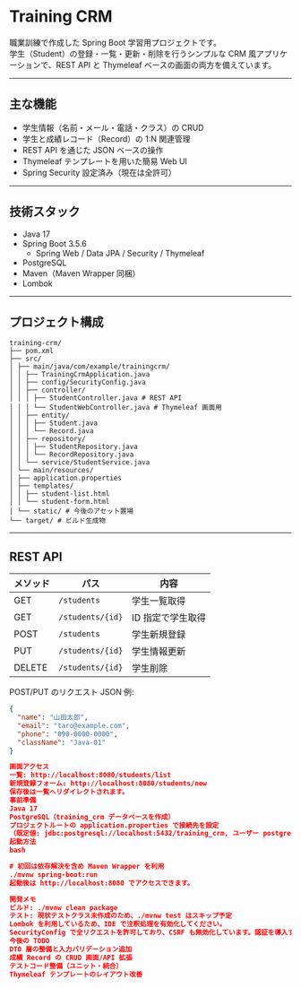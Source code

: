 # Training CRM

職業訓練で作成した Spring Boot 学習用プロジェクトです。  
学生（Student）の登録・一覧・更新・削除を行うシンプルな CRM 風アプリケーションで、REST API と Thymeleaf ベースの画面の両方を備えています。

---

## 主な機能

- 学生情報（名前・メール・電話・クラス）の CRUD
- 学生と成績レコード（Record）の 1:N 関連管理
- REST API を通じた JSON ベースの操作
- Thymeleaf テンプレートを用いた簡易 Web UI
- Spring Security 設定済み（現在は全許可）

---

## 技術スタック

- Java 17
- Spring Boot 3.5.6
  - Spring Web / Data JPA / Security / Thymeleaf
- PostgreSQL
- Maven（Maven Wrapper 同梱）
- Lombok

---

## プロジェクト構成
```
training-crm/
├── pom.xml
├── src/
│ ├── main/java/com/example/trainingcrm/
│ │ ├── TrainingCrmApplication.java
│ │ ├── config/SecurityConfig.java
│ │ ├── controller/
│ │ │ ├── StudentController.java # REST API
│ │ │ └── StudentWebController.java # Thymeleaf 画面用
│ │ ├── entity/
│ │ │ ├── Student.java
│ │ │ └── Record.java
│ │ ├── repository/
│ │ │ ├── StudentRepository.java
│ │ │ └── RecordRepository.java
│ │ └── service/StudentService.java
│ └── main/resources/
│ ├── application.properties
│ ├── templates/
│ │ ├── student-list.html
│ │ └── student-form.html
│ └── static/ # 今後のアセット置場
└── target/ # ビルド生成物
```

---

## REST API

| メソッド | パス             | 内容                 |
|----------|------------------|----------------------|
| GET      | `/students`      | 学生一覧取得         |
| GET      | `/students/{id}` | ID 指定で学生取得    |
| POST     | `/students`      | 学生新規登録         |
| PUT      | `/students/{id}` | 学生情報更新         |
| DELETE   | `/students/{id}` | 学生削除             |

POST/PUT のリクエスト JSON 例:

```json
{
  "name": "山田太郎",
  "email": "taro@example.com",
  "phone": "090-0000-0000",
  "className": "Java-01"
}

画面アクセス
一覧: http://localhost:8080/students/list
新規登録フォーム: http://localhost:8080/students/new
保存後は一覧へリダイレクトされます。
事前準備
Java 17
PostgreSQL（training_crm データベースを作成）
プロジェクトルートの application.properties で接続先を設定
（既定値: jdbc:postgresql://localhost:5432/training_crm, ユーザー postgres, パスワード 0727）
起動方法
bash

# 初回は依存解決を含め Maven Wrapper を利用
./mvnw spring-boot:run
起動後は http://localhost:8080 でアクセスできます。

開発メモ
ビルド: ./mvnw clean package
テスト: 現状テストクラス未作成のため、./mvnw test はスキップ予定
Lombok を利用しているため、IDE で注釈処理を有効化してください。
SecurityConfig で全リクエストを許可しており、CSRF も無効化しています。認証を導入する場合はこの設定を変更します。
今後の TODO
DTO 層の整備と入力バリデーション追加
成績 Record の CRUD 画面/API 拡張
テストコード整備（ユニット・統合）
Thymeleaf テンプレートのレイアウト改善
